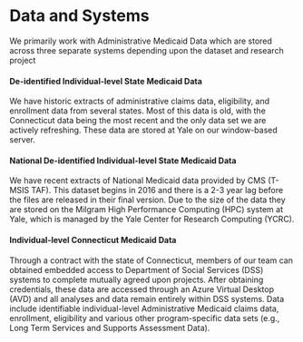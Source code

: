 # Data and Systems

We primarily work with Administrative Medicaid Data which are stored across three separate systems depending upon the dataset and research project

#### De-identified Individual-level State Medicaid Data
We have historic extracts of administrative claims data, eligibility, and enrollment data from several states. Most of this data is old, with the Connecticut data being the most recent and the only data set we are actively refreshing. These data are stored at Yale on our window-based server.

#### National De-identified Individual-level State Medicaid Data
We have recent extracts of National Medicaid data provided by CMS (T-MSIS TAF). This dataset begins in 2016 and there is a 2-3 year lag before the files are released in their final version. Due to the size of the data they are stored on the Milgram High Performance Computing (HPC) system at Yale, which is managed by the Yale Center for Research Computing (YCRC).

#### Individual-level Connecticut Medicaid Data
Through a contract with the state of Connecticut, members of our team can obtained embedded access to Department of Social Services (DSS) systems to complete mutually agreed upon projects. After obtaining credentials, these data are accessed through an Azure Virtual Desktop (AVD) and all analyses and data remain entirely within DSS systems. Data include identifiable individual-level Administrative Medicaid claims data, enrollment, eligibility and various other program-specific data sets (e.g., Long Term Services and Supports Assessment Data).